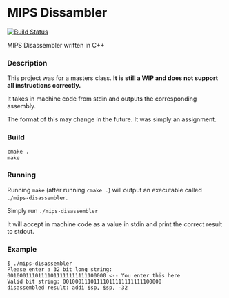# MIPS Dissambler

[![Build Status](https://travis-ci.com/kaplanmaxe/mips-disassembler.svg?branch=master)](https://travis-ci.com/kaplanmaxe/mips-disassembler)

MIPS Disassembler written in C++

### Description

This project was for a masters class. **It is still a WIP and does not support all instructions correctly.**

It takes in machine code from stdin and outputs the corresponding assembly.

The format of this may change in the future. It was simply an assignment.

### Build

```
cmake .
make
```

### Running

Running `make` (after running `cmake .`) will output an executable called `./mips-disassembler`.

Simply run `./mips-disassembler`

It will accept in machine code as a value in stdin and print the correct result to stdout.


### Example

```
$ ./mips-disassembler
Please enter a 32 bit long string:
00100011101111011111111111100000 <-- You enter this here
Valid bit string: 00100011101111011111111111100000
disassembled result: addi $sp, $sp, -32
```